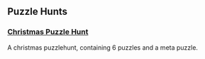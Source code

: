 ## Puzzle Hunts

### <a href="/Puzzles/20201205_Christmas.md" target="_top"> Christmas Puzzle Hunt </a>

A christmas puzzlehunt, containing 6 puzzles and a meta puzzle.
